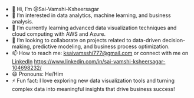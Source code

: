 - 👋 Hi, I’m @Sai-Vamshi-Ksheersagar
- 👀 I’m interested in data analytics, machine learning, and business analysis.
- 🌱 I’m currently learning advanced data visualization techniques and cloud computing with AWS and Azure.
- 💞️ I’m looking to collaborate on projects related to data-driven decision-making, predictive modeling, and business process optimization.
- 📫 How to reach me: [ksaivamsshi777@gmail.com](mailto:ksaivamsshi777@gmail.com) or connect with me on [LinkedIn](#) https://www.linkedin.com/in/sai-vamshi-ksheersagar-104698232/
- 😄 Pronouns: He/Him
- ⚡ Fun fact: I love exploring new data visualization tools and turning complex data into meaningful insights that drive business success!
